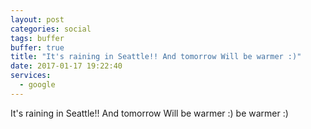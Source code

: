 ```yaml
---
layout: post
categories: social
tags: buffer
buffer: true
title: "It's raining in Seattle!! And tomorrow Will be warmer :)"
date: 2017-01-17 19:22:40
services: 
  - google
---
```

It's raining in Seattle!! And tomorrow Will be warmer :)
 be warmer :)

